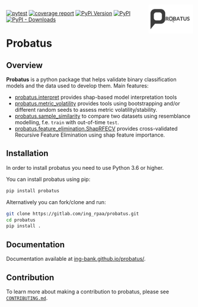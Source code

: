 <img src="docs/img/logo_large.png" width="120" align="right">

[![pytest](https://github.com/ing-bank/probatus/workflows/Unit%20tests/badge.svg)](https://github.com/ing_rpaa/probatus/actions)
[![coverage report](https://gitlab.com/ing_rpaa/probatus/badges/master/coverage.svg)](https://gitlab.com/ing_rpaa/probatus/-/commits/master)
[![PyPi Version](https://img.shields.io/pypi/pyversions/probatus)](#)
[![PyPI](https://img.shields.io/pypi/v/probatus)](#)
[![PyPI - Downloads](https://img.shields.io/pypi/dm/probatus)](#)

# Probatus

## Overview

**Probatus** is a python package that helps validate binary classification models and the data used to develop them. Main features:

- [probatus.interpret](https://ing-bank.github.io/probatus/api/model_interpret.html) provides shap-based model interpretation tools 
- [probatus.metric_volatility](https://ing-bank.github.io/probatus/api/metric_volatility.html) provides tools using bootstrapping and/or different random seeds to assess metric volatility/stability.
- [probatus.sample_similarity](https://ing-bank.github.io/probatus/api/sample_similarity.html) to compare two datasets using resemblance modelling, f.e. `train` with out-of-time `test`.
- [probatus.feature_elimination.ShapRFECV](https://ing-bank.github.io/probatus/api/feature_elimination.html) provides cross-validated Recursive Feature Elimination using shap feature importance.

## Installation

In order to install probatus you need to use Python 3.6 or higher.

You can install probatus using pip:

```bash
pip install probatus
```

Alternatively you can fork/clone and run:

```bash
git clone https://gitlab.com/ing_rpaa/probatus.git
cd probatus
pip install .
```

## Documentation

Documentation available at [ing-bank.github.io/probatus/](https://ing-bank.github.io/probatus/).

## Contribution

To learn more about making a contribution to probatus, please see [`CONTRIBUTING.md`](CONTRIBUTING.md).
